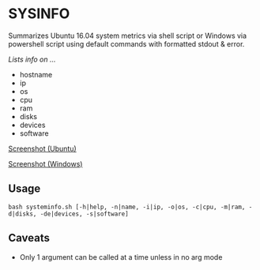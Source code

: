 # SYSINFO
Summarizes Ubuntu 16.04 system metrics via shell script or Windows via powershell script using default commands with formatted stdout & error.     

*Lists info on ...*
* hostname
* ip
* os
* cpu
* ram
* disks
* devices
* software

[Screenshot (Ubuntu)](https://i.imgur.com/ZjLpSMU.png)  


[Screenshot (Windows)](https://i.imgur.com/7fqrEvw.png)
## Usage
```bash systeminfo.sh [-h|help, -n|name, -i|ip, -o|os, -c|cpu, -m|ram, -d|disks, -de|devices, -s|software]``` 

## Caveats
* Only 1 argument can be called at a time unless in no arg mode

